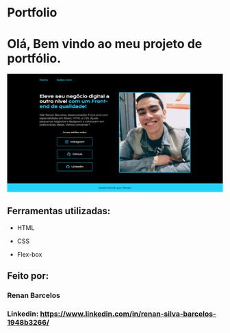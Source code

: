 # Portfolio

# Olá, Bem vindo ao meu projeto de portfólio.

![image](https://github.com/Barcelos25/portfolio/blob/main/assets/img_projeto.png?raw=true)

## Ferramentas utilizadas:

* HTML

* CSS

* Flex-box

## Feito por:

### Renan Barcelos

### Linkedin: https://www.linkedin.com/in/renan-silva-barcelos-1948b3266/



